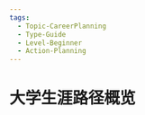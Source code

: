 ```yaml
---
tags:
  - Topic-CareerPlanning
  - Type-Guide
  - Level-Beginner
  - Action-Planning
---
```

# 大学生涯路径概览
